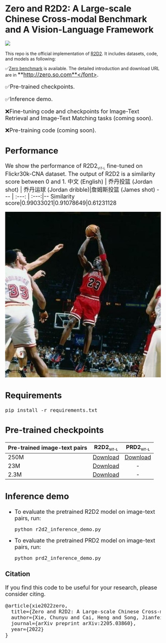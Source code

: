 # Zero and R2D2: A Large-scale Chinese Cross-modal Benchmark and A Vision-Language Framework

<img src="image/framework.png">

This repo is the official implementation of <a href="https://arxiv.org/abs/2205.03860">R2D2</a>. It includes datasets, code, and models as following:

&#x2705;<a href="http://zero.so.com">Zero benchmark</a> is available. The detailed introduction and download URL are in <font size=4>**http://zero.so.com**</font>.

&#x2705;Pre-trained checkpoints.

&#x2705;Inference demo.

&#x274C;Fine-tuning code and checkpoints for Image-Text Retrieval and Image-Text Matching tasks (coming soon).

&#x274C;Pre-training code (coming soon).

## Performance
We show the performance of R2D2<sub><font size=1.5>ViT-L</font></sub> fine-tuned on Flickr30k-CNA dataset. The output of R2D2 is a similarity score between 0 and 1.
中文 (English) | 乔丹投篮 (Jordan shot) | 乔丹运球 (Jordan dribble)|詹姆斯投篮 (James shot)
--- | :---: | :---:|--
Similarity score|0.99033021|0.91078649|0.61231128

<img src="image/jordan.jpg">

## Requirements
<pre/>pip install -r requirements.txt</pre> 



## Pre-trained checkpoints
Pre-trained image-text pairs | R2D2<sub><font size=1.5>ViT-L</font></sub> | PRD2<sub><font size=1.5>ViT-L</font></sub>
--- | :---: | :---:
250M | <a href="https://drive.google.com/file/d/18Fd3vGvj0Dz8rPlxROxugjZaF8Z4jf7g/view?usp=sharing">Download</a> | <a href="https://drive.google.com/file/d/15zDdam7_-YT0suA3Wc226vvxcyBxWZ_O/view?usp=sharing">Download
23M | <a href="https://drive.google.com/file/d/1vvvMv3mTRFGAUojbSJoZiTuqYPJqIquh/view?usp=sharing">Download</a> | -
2.3M | <a href="https://drive.google.com/file/d/1SKH-d1Vd-1wn3qUt6YKnep7VsTXfbTK0/view?usp=sharing">Download</a> | -


## Inference demo
- To evaluate the pretrained R2D2 model on image-text pairs, run:
    <pre>python r2d2_inference_demo.py</pre> 
- To evaluate the pretrained PRD2 model on image-text pairs, run:
    <pre>python prd2_inference_demo.py</pre> 

### Citation
If you find this code to be useful for your research, please consider citing.
<pre>
@article{xie2022zero,
  title={Zero and R2D2: A Large-scale Chinese Cross-modal Benchmark and A Vision-Language Framework},
  author={Xie, Chunyu and Cai, Heng and Song, Jianfei and Li, Jincheng and Kong, Fanjing and Wu, Xiaoyu and Morimitsu, Henrique and Yao, Lin and Wang, Dexin and Zhang, Xiangzheng and Leng, Dawei and Ji, Xiangyang and Deng, Yafeng },
  journal={arXiv preprint arXiv:2205.03860},
  year={2022}
}</pre>
